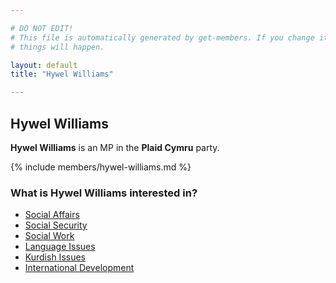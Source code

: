 ```yaml
---

# DO NOT EDIT!
# This file is automatically generated by get-members. If you change it, bad
# things will happen.

layout: default
title: "Hywel Williams"

---
```


## Hywel Williams

**Hywel Williams** is an MP in the **Plaid Cymru** party.

{% include members/hywel-williams.md %}

### What is Hywel Williams interested in?


* [Social Affairs](/interests/social-affairs.html)
* [Social Security](/interests/social-security.html)
* [Social Work](/interests/social-work.html)
* [Language Issues](/interests/language-issues.html)
* [Kurdish Issues](/interests/kurdish-issues.html)
* [International Development](/interests/international-development.html)
